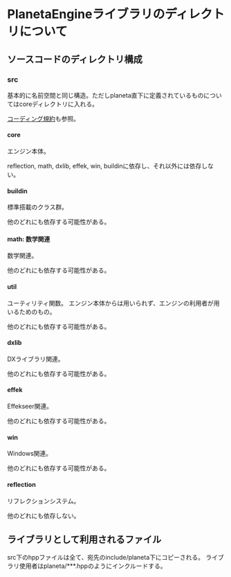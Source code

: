 # PlanetaEngineライブラリのディレクトリについて

## ソースコードのディレクトリ構成

### src

基本的に名前空間と同じ構造。ただしplaneta直下に定義されているものについてはcoreディレクトリに入れる。

[コーディング規約](CodingStandards.md)も参照。

#### core

エンジン本体。

reflection, math, dxlib, effek, win, buildinに依存し、それ以外には依存しない。

#### buildin

標準搭載のクラス群。

他のどれにも依存する可能性がある。

#### math: 数学関連

数学関連。

他のどれにも依存する可能性がある。

#### util

ユーティリティ関数。
エンジン本体からは用いられず、エンジンの利用者が用いるためのもの。

他のどれにも依存する可能性がある。

#### dxlib

DXライブラリ関連。

他のどれにも依存する可能性がある。

#### effek

Effekseer関連。

他のどれにも依存する可能性がある。

#### win

Windows関連。

他のどれにも依存する可能性がある。

#### reflection

リフレクションシステム。

他のどれにも依存しない。

## ライブラリとして利用されるファイル

src下のhppファイルは全て、宛先のinclude/planeta下にコピーされる。
ライブラリ使用者はplaneta/***.hppのようにインクルードする。
